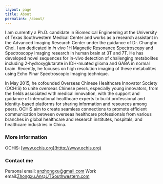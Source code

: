 ```yaml
---
layout: page
title: About
permalink: /about/
---
```


I am currently a Ph.D. candidate in Biomedical Engineering at the University of Texas Southwestern Medical Center and works as a research assistant in the Advanced Imaging Research Center under the guidance of Dr. Changho Choi. I am dedicated in _in vivo_ 1H Magnetic Resonance Spectroscopy and Spectroscopy Imaging research in human brain at 3T and 7T. He has developed novel sequences for in-vivo detection of challenging metabolites including 2-hydroxyglutarate in IDH-muated glioma and GABA in normal brain. Recently, he focuses on high resolution imaging of these metabolites using Echo Plnar Spectroscopic Imaging technique.

In May 2015, he cofounded Overseas Chinese Healthcare Innovator Society (OCHIS) to unite overseas Chinese peers, especially young innovators, from the fields associated with medical innovation, with the support and guidance of international healthcare experts to build professional and identity-based platforms for sharing information and resources among peers. OCHIS aim to create seamless connections to promote efficient communication between overseas healthcare professionals from various branches in global healthcare and research institutes, hospitals, and healthcare industries in China.

### More Information

OCHIS: [www.ochis.org](htttp://www.ochis.org)

### Contact me

Personal email: [anzhongxu@gmail.com](mailto:anzhongxu@gmail.com)
Work email:[Zhongxu.An@UTSouthwestern.com](mailto:zhongxu.an@utsouthwestern.com)
